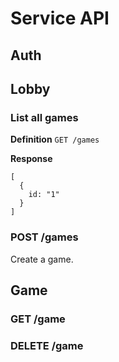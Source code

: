 # Service API

## Auth

## Lobby
### List all games
**Definition**
```GET /games```

**Response**
```
[
  {
    id: "1"
  }
]
```

### POST /games
Create a game.

## Game
### GET /game
### DELETE /game

